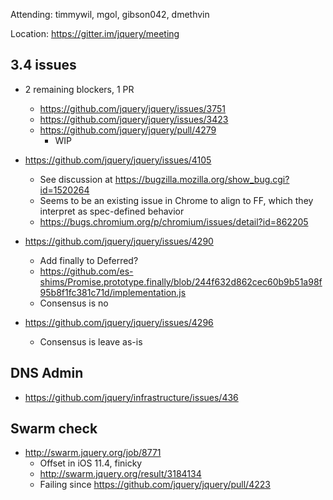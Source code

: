Attending: timmywil, mgol, gibson042, dmethvin

Location: https://gitter.im/jquery/meeting

## 3.4 issues 
* 2 remaining blockers, 1 PR
  - https://github.com/jquery/jquery/issues/3751
  - https://github.com/jquery/jquery/issues/3423
  - https://github.com/jquery/jquery/pull/4279 
    * WIP

* https://github.com/jquery/jquery/issues/4105
  - See discussion at https://bugzilla.mozilla.org/show_bug.cgi?id=1520264 
  - Seems to be an existing issue in Chrome to align to FF, which they interpret as spec-defined behavior
  - https://bugs.chromium.org/p/chromium/issues/detail?id=862205 

* https://github.com/jquery/jquery/issues/4290
  - Add finally to Deferred?
  - https://github.com/es-shims/Promise.prototype.finally/blob/244f632d862cec60b9b51a98f95b8f1fc381c71d/implementation.js
  - Consensus is no

* https://github.com/jquery/jquery/issues/4296 
  - Consensus is leave as-is

## DNS Admin
* https://github.com/jquery/infrastructure/issues/436

## Swarm check
* http://swarm.jquery.org/job/8771 
  - Offset in iOS 11.4, finicky
  - http://swarm.jquery.org/result/3184134
  - Failing since https://github.com/jquery/jquery/pull/4223 

